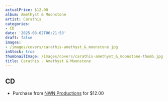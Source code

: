 ```yaml
---
actualPrice: $12.00
album: Amethyst & Moonstone
artist: Carathis
categories:
- CD
date: '2025-03-02T06:21:53'
draft: false
images:
- /images/covers/carathis-amethyst_&_moonstone.jpg
inStock: true
thumbnailImage: /images/covers/carathis-amethyst_&_moonstone-thumb.jpg
title: Carathis - Amethyst & Moonstone
---
```


## CD
* Purchase from [NWN Productions](http://shop.nwnprod.com/index.php?route=product/product&path=93&product_id=50304&sort=pd.name&order=ASC) for $12.00
